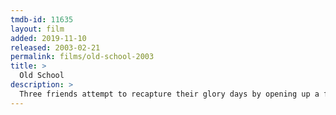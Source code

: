 ```yaml
---
tmdb-id: 11635
layout: film
added: 2019-11-10
released: 2003-02-21
permalink: films/old-school-2003
title: >
  Old School
description: >
  Three friends attempt to recapture their glory days by opening up a fraternity near their alma mater.
---
```

